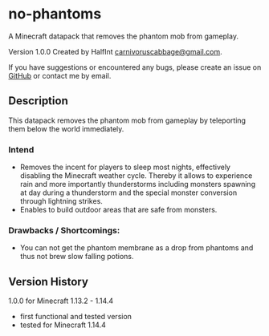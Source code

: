 # no-phantoms
A Minecraft datapack that removes the phantom mob from gameplay.

Version 1.0.0
Created by HalfInt <carnivoruscabbage@gmail.com>.

If you have suggestions or encountered any bugs, please create an issue on [GitHub](https://github.com/HalfInt/no-phantoms/issues) or contact me by email.

## Description
This datapack removes the phantom mob from gameplay by teleporting them below the world immediately.

### Intend
- Removes the incent for players to sleep most nights, effectively disabling the Minecraft weather cycle. Thereby it allows to experience rain and more importantly thunderstorms including monsters spawning at day during a thunderstorm and the special monster conversion through lightning strikes.
- Enables to build outdoor areas that are safe from monsters.

### Drawbacks / Shortcomings:
- You can not get the phantom membrane as a drop from phantoms and thus not brew slow falling potions.

## Version History
1.0.0 for Minecraft 1.13.2 - 1.14.4
- first functional and tested version
- tested for Minecraft 1.14.4
